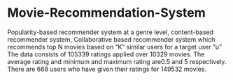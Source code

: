 # Movie-Recommendation-System
Popularity-based recommender system at a genre level,  content-based recommender system, Collaborative based recommender system which recommends top N movies based on “K” similar users for a target user “u”
The  data  consists  of  105339  ratings  applied  over  10329  movies.  The  average  rating  and minimum and maximum rating are0.5 and 5 respectively. There are 668 users who have given their ratings for 149532 movies.
